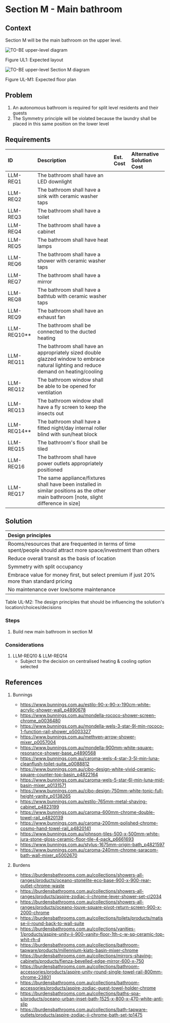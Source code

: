 # Section M - Main bathroom

## Context

Section M will be the main bathroom on the upper level.

![TO-BE upper-level diagram](upper-Level-TO-BE-sections.svg)

Figure UL1: Expected layout

![TO-BE upper-level Section M diagram](Upper-Level-TO-BE-section-M.svg)

Figure UL-M1: Expected floor plan 


## Problem

1. An autonomous bathroom is required for split level residents and their guests
2. The Symmetry principle will be violated because the laundry shall be placed in this same position on the lower level 


## Requirements

|ID|Description|Est. Cost|Alternative Solution Cost|
|:---|:---|:---|:---|
|LLM-REQ1|The bathroom shall have an LED downlight|||
|LLM-REQ2|The bathroom shall have a sink with ceramic washer taps|||
|LLM-REQ3|The bathroom shall have a toilet|||
|LLM-REQ4|The bathroom shall have a cabinet|||
|LLM-REQ5|The bathroom shall have heat lamps|||
|LLM-REQ6|The bathroom shall have a shower with ceramic washer taps|||
|LLM-REQ7|The bathroom shall have a mirror|||
|LLM-REQ8|The bathroom shall have a bathtub with ceramic washer taps|||
|LLM-REQ9|The bathroom shall have an exhaust fan|||
|LLM-REQ10**|The bathroom shall be connected to the ducted heating|||
|LLM-REQ11|The bathroom shall have an appropriately sized double glazzed window to embrace natural lighting and reduce demand on heating/cooling|||
|LLM-REQ12|The bathroom window shall be able to be opened for ventilation|||
|LLM-REQ13|The bathroom window shall have a fly screen to keep the insects out|||
|LLM-REQ14**|The bathroom shall have a fitted night/day internal roller blind with sun/heat block|||
|LLM-REQ15|The bathroom's floor shall be tiled|||
|LLM-REQ16|The bathroom shall have power outlets appropriately positioned|||
|LLM-REQ17|The same appliance/fixtures shall have been installed in similar positions as the other main bathroom [note, slight difference in size]|||


## Solution

|Design principles|
|:---|
|Rooms/resources that are frequented in terms of time spent/people should attract more space/investment than others|
|Reduce overall transit as the basis of location|
|Symmetry with split occupancy|
|Embrace value for money first, but select premium if just 20% more than standard pricing|
|No maintenance over low/some maintenance|

Table UL-M2: The design principles that should be influencing the solution's location/choices/decisions

### Steps

1. Build new main bathroom in section M

### Considerations

1. LLM-REQ10 & LLM-REQ14
    - Subject to the decision on centralised heating & cooling option selected


## References

1. Bunnings
    - https://www.bunnings.com.au/estilo-90-x-90-x-190cm-white-acrylic-shower-wall_p4890678
    - https://www.bunnings.com.au/mondella-rococo-shower-screen-chrome_p0036480
    - https://www.bunnings.com.au/mondella-wels-3-star-9l-min-rococo-1-function-rail-shower_p5003327
    - https://www.bunnings.com.au/methven-arrow-shower-mixer_p0057004
    - https://www.bunnings.com.au/mondella-900mm-white-square-resonance-shower-base_p4890568
    - https://www.bunnings.com.au/caroma-wels-4-star-3-5l-min-luna-cleanflush-toilet-suite_p0088812
    - https://www.bunnings.com.au/cibo-design-white-vivid-ceramic-square-counter-top-basin_p4822164
    - https://www.bunnings.com.au/caroma-wels-5-star-6l-min-luna-mid-basin-mixer_p0131571
    - https://www.bunnings.com.au/cibo-design-750mm-white-tonic-full-height-vanity_p0138265
    - https://www.bunnings.com.au/estilo-765mm-metal-shaving-cabinet_p4823199
    - https://www.bunnings.com.au/caroma-600mm-chrome-double-towel-rail_p4820139
    - https://www.bunnings.com.au/caroma-200mm-polished-chrome-cosmo-hand-towel-rail_p4820141
    - https://www.bunnings.com.au/johnson-tiles-500-x-500mm-white-jura-stone-gloss-ceramic-floor-tile-4-pack_p6661693
    - https://www.bunnings.com.au/stylus-1675mm-origin-bath_p4821597
    - https://www.bunnings.com.au/caroma-240mm-chrome-saracom-bath-wall-mixer_p5002670

2. Burdens
    - https://burdensbathrooms.com.au/collections/showers-all-ranges/products/oceano-stonelite-eco-base-900-x-900-rear-outlet-chrome-waste
    - https://burdensbathrooms.com.au/collections/showers-all-ranges/products/aspire-zodiac-ii-chrome-lever-shower-set-cl2034
    - https://burdensbathrooms.com.au/collections/showers-all-ranges/products/oceano-louve-square-pivot-return-screen-900-x-2000-chrome
    - https://burdensbathrooms.com.au/collections/toilets/products/matisse-ii-round-back-to-wall-suite
    - https://burdensbathrooms.com.au/collections/vanities-1/products/aspire-unity-ii-900-vanity-floor-1th-c-w-sq-ceramic-top-whit-rh-d
    - https://burdensbathrooms.com.au/collections/bathroom-tapware/products/millennium-kiato-basin-mixer-chrome
    - https://burdensbathrooms.com.au/collections/mirrors-shaving-cabinets/products/fienza-bevelled-edge-mirror-600-x-750
    - https://burdensbathrooms.com.au/collections/bathroom-accessories/products/aspire-unity-round-single-towel-rail-800mm-chrome-23801
    - https://burdensbathrooms.com.au/collections/bathroom-accessories/products/aspire-zodiac-guest-towel-holder-chrome
    - https://burdensbathrooms.com.au/collections/baths-spa-s/products/oceano-urban-inset-bath-1525-x-800-x-470-white-anti-slip
    - https://burdensbathrooms.com.au/collections/bath-tapware-outlets/products/aspire-zodiac-ii-chrome-bath-set-tp1475
